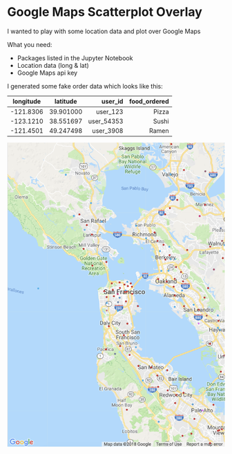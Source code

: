 # Google Maps Scatterplot Overlay

I wanted to play with some location data and plot over Google Maps

What you need:
- Packages listed in the Jupyter Notebook
- Location data (long & lat)
- Google Maps api key

I generated some fake order data which looks like this:

| longitude     | latitude           | user_id  |   food_ordered    |
| ------------- |:-------------:| -----:| -----:|
| -121.8306     |	39.901000   | user_123 | Pizza |
| -123.1210     | 38.551697      |   user_54353 | Sushi |
| -121.4501     | 49.247498	      |    user_3908 | Ramen |


![map](map.png)

